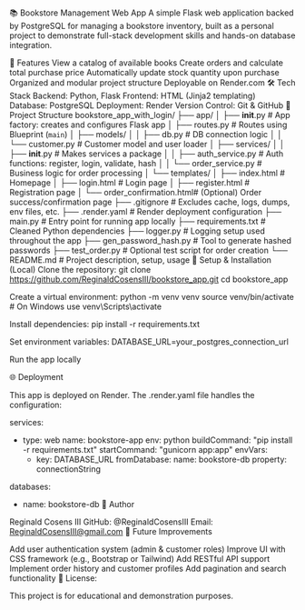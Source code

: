 📚 Bookstore Management Web App
A simple Flask web application backed by PostgreSQL for managing a bookstore inventory, built as a personal project to demonstrate full-stack development skills and hands-on database integration.

🚀 Features
View a catalog of available books
Create orders and calculate total purchase price
Automatically update stock quantity upon purchase
Organized and modular project structure
Deployable on Render.com
🛠 Tech Stack
Backend: Python, Flask
Frontend: HTML (Jinja2 templating)
Database: PostgreSQL
Deployment: Render
Version Control: Git & GitHub
📁 Project Structure
bookstore_app_with_login/
├── app/
│   ├── __init__.py                # App factory: creates and configures Flask app
│   ├── routes.py                  # Routes using Blueprint (`main`)
│   ├── models/
│   │   ├── db.py                  # DB connection logic
│   │   └── customer.py            # Customer model and user loader
│   ├── services/
│   │   ├── __init__.py            # Makes services a package
│   │   ├── auth_service.py        # Auth functions: register, login, validate, hash
│   │   └── order_service.py       # Business logic for order processing
│   └── templates/
│       ├── index.html             # Homepage
│       ├── login.html             # Login page
│       ├── register.html          # Registration page
│       └── order_confirmation.html# (Optional) Order success/confirmation page
├── .gitignore                     # Excludes cache, logs, dumps, env files, etc.
├── .render.yaml                   # Render deployment configuration
├── main.py                        # Entry point for running app locally
├── requirements.txt               # Cleaned Python dependencies
├── logger.py                      # Logging setup used throughout the app
├── gen_password_hash.py          # Tool to generate hashed passwords
├── test_order.py                  # Optional test script for order creation
└── README.md                      # Project description, setup, usage
🔧 Setup & Installation (Local)
Clone the repository: git clone https://github.com/ReginaldCosensIII/bookstore_app.git cd bookstore_app

Create a virtual environment: python -m venv venv source venv/bin/activate # On Windows use venv\Scripts\activate

Install dependencies: pip install -r requirements.txt

Set environment variables: DATABASE_URL=your_postgres_connection_url

Run the app locally

🌐 Deployment

This app is deployed on Render. The .render.yaml file handles the configuration:

services:
  - type: web
    name: bookstore-app
    env: python
    buildCommand: "pip install -r requirements.txt"
    startCommand: "gunicorn app:app"
    envVars:
      - key: DATABASE_URL
        fromDatabase:
          name: bookstore-db
          property: connectionString

databases:
  - name: bookstore-db
🧠 Author

Reginald Cosens III
GitHub:  @ReginaldCosensIII
Email:   ReginaldCosensIII@gmail.com
📌 Future Improvements

Add user authentication system (admin & customer roles)
Improve UI with CSS framework (e.g., Bootstrap or Tailwind)
Add RESTful API support
Implement order history and customer profiles
Add pagination and search functionality
📜 License:

This project is for educational and demonstration purposes.
